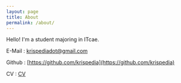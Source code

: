 ```yaml
---
layout: page
title: About
permalink: /about/
---
```


Hello! I'm a student majoring in ITcae. 


<div class="divider"></div>

E-Mail : krispediadot@gmail.com

Github : [https://github.com/krispedia](https://github.com/krispedia)

CV : [CV](https://krispedia.github.io/assets/files/cv.pdf)
